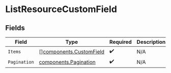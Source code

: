 # ListResourceCustomField


## Fields

| Field                                                              | Type                                                               | Required                                                           | Description                                                        |
| ------------------------------------------------------------------ | ------------------------------------------------------------------ | ------------------------------------------------------------------ | ------------------------------------------------------------------ |
| `Items`                                                            | [][components.CustomField](../../models/components/customfield.md) | :heavy_check_mark:                                                 | N/A                                                                |
| `Pagination`                                                       | [components.Pagination](../../models/components/pagination.md)     | :heavy_check_mark:                                                 | N/A                                                                |